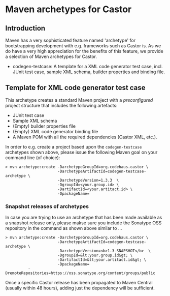 # Maven archetypes for Castor

## Introduction

Maven has a very sophisticated feature named 'archetype' for bootstrapping development 
with e.g. frameworks such as Castor is. As we do have a very high appreciation
for the benefits of this feature, we provide a selection of Maven archetypes
for Castor.

* codegen-testcase: A template for a XML code generator test case, incl. JUnit test case, sample XML schema, builder properties and binding file.
	    
## Template for XML code generator test case
	    
This archetype creates a standard Maven project with a *preconfigured*
project structure that includes the following artefacts:

* JUnit test case
* Sample XML schema
* (Empty) builder properties file
* (Empty) XML code generator binding file
* A Maven POM with all the required dependencies (Castor XML, etc.).
    
In order to e.g. create a project based upon the `codegen-testcase` archetypes 
shown above, please issue the following Maven goal on your command line (of choice):
	       
```
> mvn archetype:create -DarchetypeGroupId=org.codehaus.castor \
                       -DarchetypeArtifactId=codegen-testcase-archetype \
                       -DarchetypeVersion=1.3.3  \
                       -DgroupId=<your.group.id> \
                       -DartifactId=<your.artitact.id> \
                       -DpackageName=    
```

### Snapshot releases of archetypes

In case you are trying to use an archetype that has been made available as a snapshot
release only, please makse sure you include the Sonatype OSS repository in the
command as shown above similar to ...

```
> mvn archetype:create -DarchetypeGroupId=org.codehaus.castor \
                       -DarchetypeArtifactId=codegen-testcase-archetype \
                       -DarchetypeVersion=<b>1.3-SNAPSHOT</b>  \
                       -DgroupId=&lt;your.group.id&gt; \
                       -DartifactId=&lt;your.artitact.id&gt; \
                       -DpackageName=    
          -DremoteRepositories=https://oss.sonatype.org/content/groups/public
```

Once a specific Castor release has been propagated to Maven Central 
(usually within 48 hours), adding just the dependency will be sufficient.

